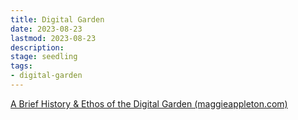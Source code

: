 ```yaml
---
title: Digital Garden
date: 2023-08-23
lastmod: 2023-08-23
description:
stage: seedling 
tags:
- digital-garden
---
```


[A Brief History & Ethos of the Digital Garden (maggieappleton.com)](https://maggieappleton.com/garden-history)
